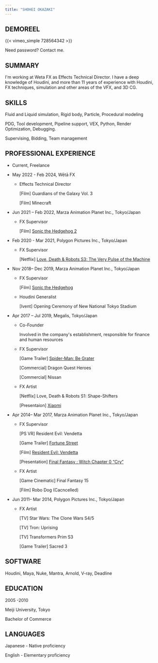 ```yaml
---
title: "SHOHEI OKAZAKI"
---
```


## DEMOREEL
{{< vimeo_simple 728564342 >}}

Need password? Contact me.

## SUMMARY
I'm working at Weta FX as Effects Technical Director. I have a deep knowledge of Houdini, and more than 11 years of experience with Houdini, FX techniques, simulation and other areas of the VFX, and 3D CG.


## SKILLS
Fluid and Liquid simulation, Rigid body, Particle, Procedural modeling

PDG, Tool development, Pipeline support, VEX, Python, Render Optimization, Debugging.

Supervising, Bidding, Team management

## PROFESSIONAL EXPERIENCE
- Current, Freelance

- May 2022 - Feb 2024, Wētā FX

	- Effects Technical Director

		[Film] Guardians of the Galaxy Vol. 3
		
		[Film] Minecraft

- Jun 2021 – Feb 2022,  Marza Animation Planet Inc., Tokyo/Japan

	- FX Supervisor

		[Film] [Sonic the Hedgehog 2](https://youtu.be/47r8FXYZWNU)

- Feb 2020 - Mar 2021, Polygon Pictures Inc., Tokyo/Japan

	- FX Supervisor

		[Netflix] [Love, Death & Robots S3: The Very Pulse of the Machine](https://youtu.be/943NIBTvRVg)

- Nov 2018– Dec 2019,  Marza Animation Planet Inc., Tokyo/Japan

	- FX Supervisor

		[Film] [Sonic the Hedgehog](https://youtu.be/szby7ZHLnkA)
	- Houdini Generalist

		[Ivent] Opening Ceremony of New National Tokyo Stadium 

- Apr 2017 – Jul 2019, Megalis, Tokyo/Japan
	- Co-Founder

		Involved in the company's establishment, responsible for finance and human resources

	- FX Supervisor

		[Game Trailer] [Spider-Man: Be Grater](https://youtu.be/q4GdJVvdxss)

		[Commercial] Dragon Quest Heroes

		[Commercial] Nissan

	- FX Artist

		[Netflix] Love, Death & Robots S1: Shape-Shifters

		[Presentaion] [Xiaomi](https://www.sidefx.com/community/houdini-connect-megalis/)

- Apr 2014– Mar 2017,  Marza Animation Planet Inc., Tokyo/Japan
	- FX Supervisor

		[PS VR] Resident Evil: Vendetta

		[Game Trailer] [Fortune Street](https://youtu.be/s32vAFxnZxY)

		[Film] [Resident Evil: Vendetta](https://youtu.be/LwKRTO93Y2w)

		[Presentation] [Final Fantasy : Witch Chapter 0 “Cry” ](https://youtu.be/BJB2ZmiaLVM)

	- FX Artist

		[Game Cinematic] Final Fantasy 15	

		[Film] Robo Dog (Cacncelled)
- Jun 2011– Mar 2014, Polygon Pictures Inc., Tokyo/Japan
	- FX Artist

		[TV] Star Wars: The Clone Wars S4/5

		[TV] Tron: Uprising

		[TV] Transformers Prim S3

		[Game Trailer] Sacred 3

## SOFTWARE
Houdini, Maya, Nuke, Mantra, Arnold, V-ray, Deadline

## EDUCATION
2005 -2010

Meiji University, Tokyo

Bachelor of Commerce

## LANGUAGES
Japanese - Native proficiency

English - Elementary proficiency

